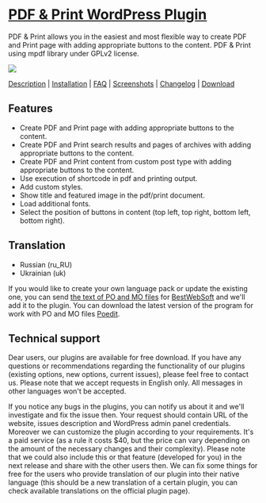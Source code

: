 <a href="http://bestwebsoft.com/products/pdf-print/" target=_blank>PDF & Print WordPress Plugin</a>
========================

PDF &#38; Print allows you in the easiest and most flexible way to create PDF and Print page with adding appropriate buttons to the content. PDF &#38; Print using mpdf library under GPLv2 license.

<img src="http://bestwebsoft.com/wp-content/uploads/2014/09/pdf-print-banner-website1.jpg" />

<a href="http://bestwebsoft.com/products/pdf-print/description/" target=_blank>Description</a> | 
<a href="http://bestwebsoft.com/products/pdf-print/installation/" target=_blank>Installation</a> | 
<a href="http://bestwebsoft.com/products/pdf-print/faq/" target=_blank>FAQ</a> | 
<a href="http://bestwebsoft.com/products/pdf-print/screenshots/" target=_blank>Screenshots</a> | 
<a href="http://bestwebsoft.com/products/pdf-print/changelog/" target=_blank>Changelog</a> | 
<a href="http://bestwebsoft.com/products/pdf-print/download/" target=_blank>Download</a>


Features
-----------------------------
* Create PDF and Print page with adding appropriate buttons to the content.
* Create PDF and Print search results and pages of archives with adding appropriate buttons to the content.
* Create PDF and Print content from custom post type with adding appropriate buttons to the content.
* Use execution of shortcode in pdf and printing output.
* Add custom styles.
* Show title and featured image in the pdf/print document.
* Load additional fonts.
* Select the position of buttons in content (top left, top right, bottom left, bottom right).


Translation
-----------------------------
* Russian (ru_RU)
* Ukrainian (uk)

If you would like to create your own language pack or update the existing one, you can send <a href="http://codex.wordpress.org/Translating_WordPress" target="_blank">the text of PO and MO files</a> for <a href="http://support.bestwebsoft.com" target="_blank">BestWebSoft</a> and we'll add it to the plugin. You can download the latest version of the program for work with PO and MO files <a href="http://www.poedit.net/download.php" target="_blank">Poedit</a>.


Technical support
-----------------------------
Dear users, our plugins are available for free download. If you have any questions or recommendations regarding the functionality of our plugins (existing options, new options, current issues), please feel free to contact us. Please note that we accept requests in English only. All messages in other languages won't be accepted.

If you notice any bugs in the plugins, you can notify us about it and we'll investigate and fix the issue then. Your request should contain URL of the website, issues description and WordPress admin panel credentials.
Moreover we can customize the plugin according to your requirements. It's a paid service (as a rule it costs $40, but the price can vary depending on the amount of the necessary changes and their complexity). Please note that we could also include this or that feature (developed for you) in the next release and share with the other users then.
We can fix some things for free for the users who provide translation of our plugin into their native language (this should be a new translation of a certain plugin, you can check available translations on the official plugin page).